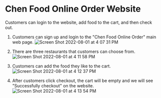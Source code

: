 # Chen Food Online Order Website

Customers can login to the website, add food to the cart, and then check out.

1. Customers can sign up and login to the "Chen Food Online Order" main web page. 
![Screen Shot 2022-08-01 at 4 07 31 PM](https://user-images.githubusercontent.com/61634727/182265034-9daf2cff-2dcd-4cc4-8dd5-15e3014ce53a.png)

2. There are three restaurants that customers can choose from. 
![Screen Shot 2022-08-01 at 4 11 58 PM](https://user-images.githubusercontent.com/61634727/182265189-a2ea9c24-54bb-44e1-91b3-4286638b911b.png)

3. Customers can add the food they like to the cart.
![Screen Shot 2022-08-01 at 4 12 37 PM](https://user-images.githubusercontent.com/61634727/182265618-9fe5f55c-19e6-4c62-a711-91f5a8ace004.png)

4. After customers click checkout, the cart will be empty and we will see "Successfully checkout" on the website.
![Screen Shot 2022-08-01 at 4 13 54 PM](https://user-images.githubusercontent.com/61634727/182265757-88d40c2d-7662-41d0-a59a-e9eccc8aa0f2.png)
